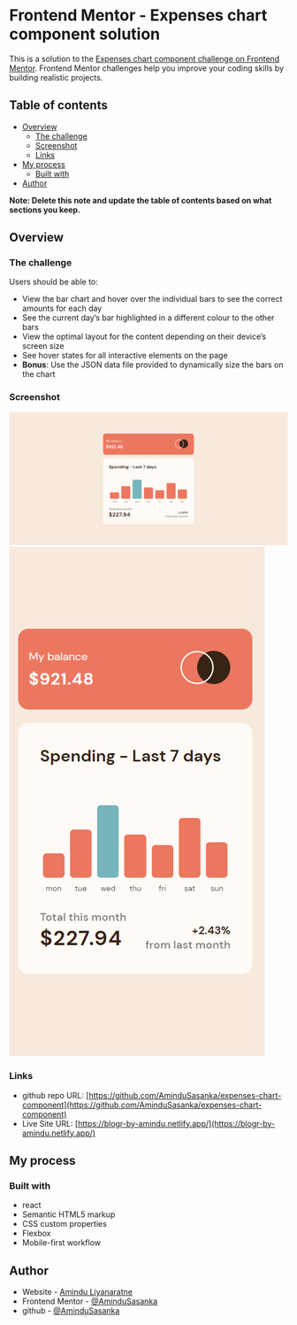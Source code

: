 # Frontend Mentor - Expenses chart component solution

This is a solution to the [Expenses chart component challenge on Frontend Mentor](https://www.frontendmentor.io/challenges/expenses-chart-component-e7yJBUdjwt). Frontend Mentor challenges help you improve your coding skills by building realistic projects.

## Table of contents

- [Overview](#overview)
  - [The challenge](#the-challenge)
  - [Screenshot](#screenshot)
  - [Links](#links)
- [My process](#my-process)
  - [Built with](#built-with)
- [Author](#author)

**Note: Delete this note and update the table of contents based on what sections you keep.**

## Overview

### The challenge

Users should be able to:

- View the bar chart and hover over the individual bars to see the correct amounts for each day
- See the current day’s bar highlighted in a different colour to the other bars
- View the optimal layout for the content depending on their device’s screen size
- See hover states for all interactive elements on the page
- **Bonus**: Use the JSON data file provided to dynamically size the bars on the chart

### Screenshot

![](./ss-desktop.png)
![](./ss-mobile.png)

### Links

- github repo URL: [https://github.com/AminduSasanka/expenses-chart-component](https://github.com/AminduSasanka/expenses-chart-component)
- Live Site URL: [https://blogr-by-amindu.netlify.app/](https://blogr-by-amindu.netlify.app/)

## My process

### Built with

- react
- Semantic HTML5 markup
- CSS custom properties
- Flexbox
- Mobile-first workflow

## Author

- Website - [Amindu Liyanaratne](https://amindu-liyanaratne.web.app/)
- Frontend Mentor - [@AminduSasanka](https://www.frontendmentor.io/profile/AminduSasanka)
- github - [@AminduSasanka](https://github.com/AminduSasanka/)
